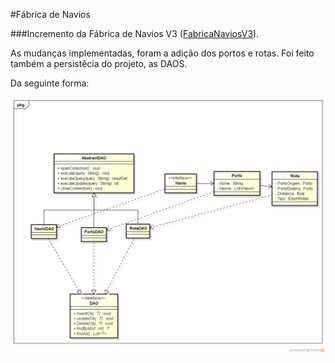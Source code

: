 #Fábrica de Navios


###Incremento da Fábrica de Navios V3 ([FabricaNaviosV3](http://alitigeller.github.io/FabricanaviosV3/)).

As mudanças implementadas, foram a adição dos portos e rotas.
Foi feito também a persistêcia do projeto, as DAOS.

Da seguinte forma:

![](https://raw.githubusercontent.com/alitigeller/Malhaaquaviaria-DAO/master/DAO%20Diagram.png)
